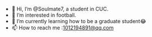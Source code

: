 - 👋 Hi, I’m @Soulmate7, a student in CUC.
- 👀 I’m interested in football.
- 🌱 I’m currently learning how to be a graduate student😂
- 📫 How to reach me :1012194891@qq.com

<!---
Soulmate7/Soulmate7 is a ✨ special ✨ repository because its `README.md` (this file) appears on your GitHub profile.
You can click the Preview link to take a look at your changes.
--->
